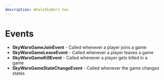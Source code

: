 ```yaml
---
description: WhaleSkyWars has
---
```


# Events

* **SkyWarsGameJoinEvent** - Called whenever a player joins a game
* **SkyWarsGameLeaveEvent** - Called whenever a player leaves a game
* **SkyWarsGameKillEvent** - Called whenever a player gets killed in a game
* **SkyWarsGameStateChangeEvent** - Called whenever the game changes states

